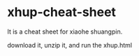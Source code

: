 xhup-cheat-sheet
================

It is a cheat sheet for xiaohe shuangpin.

download it, unzip it, and run the xhup.html
